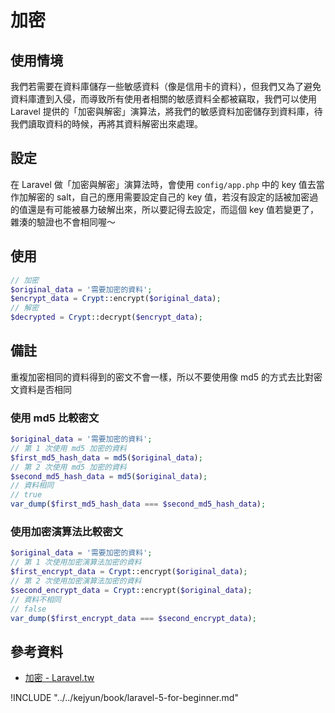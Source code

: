 # 加密

## 使用情境

我們若需要在資料庫儲存一些敏感資料（像是信用卡的資料），但我們又為了避免資料庫遭到入侵，而導致所有使用者相關的敏感資料全都被竊取，我們可以使用 Laravel 提供的「加密與解密」演算法，將我們的敏感資料加密儲存到資料庫，待我們讀取資料的時候，再將其資料解密出來處理。

## 設定

在 Laravel 做「加密與解密」演算法時，會使用 `config/app.php` 中的 key 值去當作加解密的 salt，自己的應用需要設定自己的 key 值，若沒有設定的話被加密過的值還是有可能被暴力破解出來，所以要記得去設定，而這個 key 值若變更了，雜湊的驗證也不會相同喔～


## 使用

```php
// 加密
$original_data = '需要加密的資料';
$encrypt_data = Crypt::encrypt($original_data);
// 解密
$decrypted = Crypt::decrypt($encrypt_data);
```

## 備註

重複加密相同的資料得到的密文不會一樣，所以不要使用像 md5 的方式去比對密文資料是否相同

### 使用 md5 比較密文

```php
$original_data = '需要加密的資料';
// 第 1 次使用 md5 加密的資料
$first_md5_hash_data = md5($original_data);
// 第 2 次使用 md5 加密的資料
$second_md5_hash_data = md5($original_data);
// 資料相同
// true
var_dump($first_md5_hash_data === $second_md5_hash_data);
```

### 使用加密演算法比較密文

```php
$original_data = '需要加密的資料';
// 第 1 次使用加密演算法加密的資料
$first_encrypt_data = Crypt::encrypt($original_data);
// 第 2 次使用加密演算法加密的資料
$second_encrypt_data = Crypt::encrypt($original_data);
// 資料不相同
// false
var_dump($first_encrypt_data === $second_encrypt_data);
```

## 參考資料
* [加密 - Laravel.tw](http://laravel.tw/docs/5.1/encryption)


!INCLUDE "../../kejyun/book/laravel-5-for-beginner.md"
